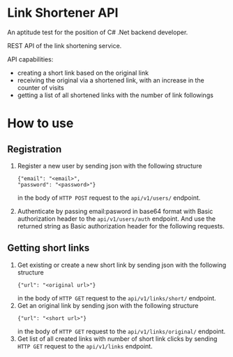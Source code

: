 # Link Shortener API
Аn aptitude test for the position of C# .Net backend developer.

REST API of the link shortening service.

API capabilities:
- creating a short link based on the original link
- receiving the original via a shortened link, with an increase in the counter of visits
- getting a list of all shortened links with the number of link followings

# How to use
## Registration
1. Register a new user by sending json with the following structure
    ```
    {"email": "<email>",
    "password": "<password>"}
    ```
    in the body of `HTTP POST` request to the `api/v1/users/` endpoint.

2. Authenticate by passing email:pasword in base64 format with Basic authorization header to the `api/v1/users/auth` endpoint.
    And use the returned string as Basic authorization header for the following requests.
    
## Getting short links
1. Get existing or create a new short link by sending json with the following structure
    ```
    {"url": "<original url>"}
    ```
    in the body of `HTTP GET` request to the `api/v1/links/short/` endpoint.
2. Get an original link by sending json with the following structure
    ```
    {"url": "<short url>"}
    ```
    in the body of `HTTP GET` request to the `api/v1/links/original/` endpoint.
3. Get list of all created links with number of short link clicks by sending `HTTP GET` request to the `api/v1/links` endpoint.

